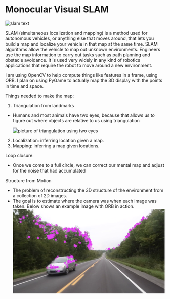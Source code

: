 # Monocular Visual SLAM

![slam text](https://t4.ftcdn.net/jpg/02/20/92/05/360_F_220920560_ISLg8RLSiX2liqSZhT97gM275kqh9oYH.jpg)

SLAM (simultaneous localization and mapping) is a method used for autonomous vehicles, or anything else that moves around, that lets you build a map and localize your vehicle in that map at the same time. SLAM algorithms allow the vehicle to map out unknown environments. Engineers use the map information to carry out tasks such as path planning and obstacle avoidance. It is used very widely in any kind of robotics applications that require the robot to move around a new environment.

I am using OpenCV to help compute things like features in a frame, using ORB. I plan on using PyGame to actually map the 3D display with the points in time and space.

Things needed to make the map:

1. Triangulation from landmarks

- Humans and most animals have two eyes, because that allows us to figure out where objects are relative to us using triangulation

  ![picture of triangulation using two eyes](https://upload.wikimedia.org/wikipedia/commons/thumb/9/9b/Binocular_vision.svg/440px-Binocular_vision.svg.png)

2. Localization: inferring location given a map.
3. Mapping: inferring a map given locations.

Loop closure:

- Once we come to a full circle, we can correct our mental map and adjust for the noise that had accumulated

Structure from Motion

- The problem of reconstructing the 3D structure of the environment from a collection of 2D images.
- The goal is to estimate where the camera was when each image was taken. Below shows an example image with ORB in action.
  ![picture of detecting orbs](./orb-example.png)
